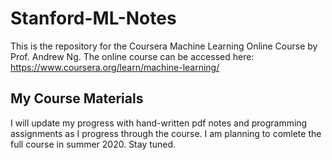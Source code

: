 # Stanford-ML-Notes

This is the repository for the Coursera Machine Learning Online Course by Prof. Andrew Ng.
The online course can be accessed here: <https://www.coursera.org/learn/machine-learning/>

## My Course Materials

I will update my progress with hand-written pdf notes and programming assignments as I progress through the course. 
I am planning to comlete the full course in summer 2020. Stay tuned. 
